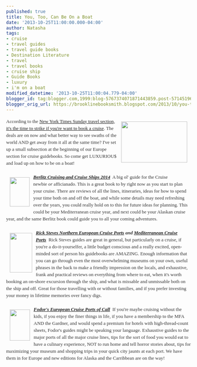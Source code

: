 ```yaml
---
published: true
title: You, Too, Can Be On a Boat
date: '2013-10-25T11:00:00.000-04:00'
author: Natasha
tags:
- cruise
- travel guides
- travel guide books
- Destination Literature
- travel
- travel books
- cruise ship
- Guide Books
- luxury
- i'm on a boat
modified_datetime: '2013-10-25T11:00:04.779-04:00'
blogger_id: tag:blogger.com,1999:blog-5767374071871443859.post-5714519693250608665
blogger_orig_url: https://brooklinebooksmith.blogspot.com/2013/10/you-too-can-be-on-boat.html
---
```


<div style="color: #333333; font-family: Georgia, 'Times New Roman', 'Bitstream Charter', Times, serif; font-size: 13px; line-height: 19px;"><a data-mce-href="https://globecornerbookstore.com/blogs/wp-content/uploads/2013/10/lonely-island-t-pain-boat.jpg" href="https://globecornerbookstore.com/blogs/wp-content/uploads/2013/10/lonely-island-t-pain-boat.jpg"><img alt="" class="wp-image-9662 alignright" data-mce-src="https://globecornerbookstore.com/blogs/wp-content/uploads/2013/10/lonely-island-t-pain-boat-300x186.jpg" data-mce-style="margin: 10px;" height="112" src="https://globecornerbookstore.com/blogs/wp-content/uploads/2013/10/lonely-island-t-pain-boat-300x186.jpg" style="border: 0px; cursor: default; float: right; margin: 10px;" title="lonely-island-t-pain-boat" width="180" /></a>According to the&nbsp;<a data-mce-href="https://intransit.blogs.nytimes.com/2013/10/15/for-cruises-a-week-of-sales-and-perks/" href="https://intransit.blogs.nytimes.com/2013/10/15/for-cruises-a-week-of-sales-and-perks/">New York Times Sunday travel section, it's the time to strike if you're want to book a cruise</a>. The deals are on now and what better way to see swaths of the world AND get away from it all at the same time? I've set up a small subsection at the beginning of our Europe section for cruise guidebooks. So come get LUXURIOU$ and load up on how to be on a boat!</div><div style="color: #333333; font-family: Georgia, 'Times New Roman', 'Bitstream Charter', Times, serif; font-size: 13px; line-height: 19px;"><br /></div><div style="color: #333333; font-family: Georgia, 'Times New Roman', 'Bitstream Charter', Times, serif; font-size: 13px; line-height: 19px;"><a data-mce-href="https://www.brooklinebooksmith-shop.com/book/9781780047492" href="https://www.brooklinebooksmith-shop.com/book/9781780047492"><em><strong></strong></em></a><em><strong><a data-mce-href="https://globecornerbookstore.com/blogs/wp-content/uploads/2013/10/BERLITZ_CRUISING_2014.jpg" href="https://globecornerbookstore.com/blogs/wp-content/uploads/2013/10/BERLITZ_CRUISING_2014.jpg"><img alt="" class="alignleft  wp-image-9666" data-mce-src="https://globecornerbookstore.com/blogs/wp-content/uploads/2013/10/BERLITZ_CRUISING_2014.jpg" data-mce-style="margin: 10px;" height="80" src="https://globecornerbookstore.com/blogs/wp-content/uploads/2013/10/BERLITZ_CRUISING_2014.jpg" style="border: 0px; cursor: default; float: left; margin: 10px;" title="BERLITZ_CRUISING_2014" width="54" /></a><a href="https://www.brooklinebooksmith-shop.com/book/9781780047492">Berlitz Cruising and Cruise Ships 2014</a></strong></em>&nbsp; A big ol' guide for the Cruise newbie&nbsp;<em>or&nbsp;</em>afficianado. This is a great book to by right now as you start to plan your cruise. There are reviews of all the lines, itineraries, ideas for how to spend your time both on and off the boat, and while some details may need refreshing over the years, you could really hold on to this for future ideas for planning. This could be your Mediterranean cruise year, and next could be your Alaskan cruise year, and the same Berlitz book could guide you to all your coming adventures.</div><div style="color: #333333; font-family: Georgia, 'Times New Roman', 'Bitstream Charter', Times, serif; font-size: 13px; line-height: 19px;"><br /></div><div style="color: #333333; font-family: Georgia, 'Times New Roman', 'Bitstream Charter', Times, serif; font-size: 13px; line-height: 19px;"><em><strong><a data-mce-href="https://globecornerbookstore.com/blogs/wp-content/uploads/2013/10/9781612385891.jpg" href="https://globecornerbookstore.com/blogs/wp-content/uploads/2013/10/9781612385891.jpg"><img alt="" class="alignleft  wp-image-9665" data-mce-src="https://globecornerbookstore.com/blogs/wp-content/uploads/2013/10/9781612385891-168x300.jpg" data-mce-style="margin: 10px;" height="108" src="https://globecornerbookstore.com/blogs/wp-content/uploads/2013/10/9781612385891-168x300.jpg" style="border: 0px; cursor: default; float: left; margin: 10px;" title="9781612385891" width="61" /></a><a data-mce-href="https://www.brooklinebooksmith-shop.com/book/9781612385891" href="https://www.brooklinebooksmith-shop.com/book/9781612385891">Rick Steves Northern European Cruise Ports</a>&nbsp;and&nbsp;<a data-mce-href="https://www.brooklinebooksmith-shop.com/book/9781612385068" href="https://www.brooklinebooksmith-shop.com/book/9781612385068">Mediterranean Cruise Ports</a></strong></em>&nbsp;&nbsp;Rick Steves guides are great in general, but particularly on a cruise, if you're a do-it-yourselfer, a little budget conscious and a really excited, open-minded sort of person his guidebooks are AMAZING. Enough information that you can go through even the most overwhelming museums on your own, useful phrases in the back to make a friendly impression on the locals, and exhaustive, frank and practical reviews on everything from where to eat, when it's worth booking an on-shore excursion through the ship, and what is missable and unmissable both on the ship and off. Great for those travelling with or without families, and if you prefer investing your money in lifetime memories over fancy digs.</div><div style="color: #333333; font-family: Georgia, 'Times New Roman', 'Bitstream Charter', Times, serif; font-size: 13px; line-height: 19px;"><br /></div><div style="color: #333333; font-family: Georgia, 'Times New Roman', 'Bitstream Charter', Times, serif; font-size: 13px; line-height: 19px;"><img alt="" class="wp-image-9663 alignleft" data-mce-src="https://globecornerbookstore.com/blogs/wp-content/uploads/2013/10/9780891419471-194x300.jpg" data-mce-style="margin: 10px;" height="85" src="https://globecornerbookstore.com/blogs/wp-content/uploads/2013/10/9780891419471-194x300.jpg" style="border: 0px; cursor: default; float: left; margin: 10px;" title="9780891419471" width="55" /><a data-mce-href="https://www.brooklinebooksmith-shop.com/book/9780891419471" href="https://www.brooklinebooksmith-shop.com/book/9780891419471"><em><strong>Fodor's European Cruise Ports of Call</strong></em></a>&nbsp;&nbsp;If you're maybe cruising without the kids, if you enjoy the finer things in life, if you have a membership to the MFA AND the Gardner, and would spend a premium for hotels with high-thread-count sheets, Fodor's guides might be speaking your language. Exhaustive guides to the major ports of all the major cruise lines, tips for the sort of food you would eat to have a culinary experience, NOT to run home and tell horror stories about, tips for maximizing your museum and shopping trips in your quick city jaunts at each port. We have them in for Europe and new editions for Alaska and the Carribbean are on the way!</div>